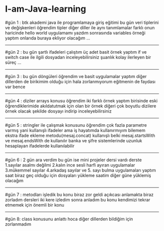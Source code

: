 # I-am-Java-learning

#gün 1 :
btk akademi java ile programlamaya giriş eğitimi
bu gün veri tiplerini ve değişkenleri öğrendim tipler diğer diller ile aynı tanımlamalar farklı onun haricinde hello 
world uygulamamı yazdım sonrasında variables örneği yaptım onlarıda buraya ekliyor olacağım ...

---

#gün 2 : 
bu gün şartlı ifadeleri çalıştım üç adet basit örnek yaptım if ve switch case ile ilgili dosyadan inceleyebilirsiniz 
şuanlık kolay ilerleyen bir süreç ...

---

#gün 3 :
bu gün döngüleri öğrendim ve basit uygulamalar yaptım diğer dillerden de birikimim olduğu için hala zorlanmıyorum eğitmenin de faydası var bence

---

#gün 4 :
diziler arrays konusu öğrendim iki farklı örnek yaptım birisinde eski öğrendiklerimide akıldatutmak için olan bir örnek diğeri çok boyutlu dizilere örnek olacak şekilde dosyayı indirip inceleyebilirsiniz

---

#gün 5 :
stringler ile çalışmak konusunu öğrendim çok fazla parametre varmış yani kullanışlı ifadeler ama 
iş hayatımda kullanırmıyım bilemem 
ekstra ifade ekleme metodu(mesaj.concat) kullanışlı belki mesaj.startsWith ve mesaj.endsWith de kullanılır
banka ve şifre sistemlerinde uzunluk hesaplayan ifadelerde kullanılabilir

---

#gün 6 :
2 gün ara verdim bu gün ise mini projeler dersi vardı derste 
1.sayılar asalmı değilmi
2.kalın ince sesli harfi ayıran uygulamalar
3.mükemmel sayılar
4.arkadaş sayılar
ve 5. sayı bulma uygulamaları yaptım 
saat biraz geç olduğu için dosyaları yükleme saatim diğer güne yüklemiş olacağım

---

#gün 7 : 
metodları işledik bu konu biraz zor geldi açıkcası anlamakta biraz zorladım dersleri iki kere izledim sonra anladım 
bu konu kendimizi tekrar etmemek için önemli bir konu 

---

#gün 8:
class konusunu anlattı hoca diğer dillerden bildiğim için zorlanmadım 
